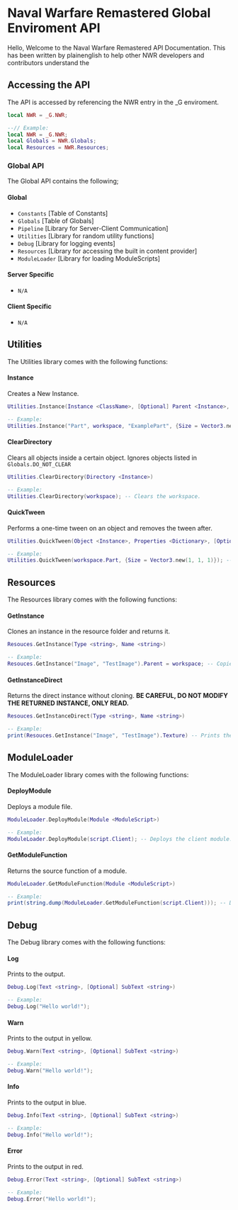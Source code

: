 # Naval Warfare Remastered Global Enviroment API
Hello, Welcome to the Naval Warfare Remastered API Documentation. This has been written by plainenglish to help other NWR developers and contributors understand the 

## Accessing the API
The API is accessed by referencing the NWR entry in the \_G enviroment.
```lua
local NWR = _G.NWR;

--// Example:
local NWR = _G.NWR;
local Globals = NWR.Globals;
local Resources = NWR.Resources;
```

### Global API
The Global API contains the following;

#### Global
- `Constants` [Table of Constants]
- `Globals` [Table of Globals]
- `Pipeline` [Library for Server-Client Communication]
- `Utilities` [Library for random utility functions]
- `Debug` [Library for logging events]
- `Resources` [Library for accessing the built in content provider]
- `ModuleLoader` [Library for loading ModuleScripts]

#### Server Specific
- `N/A`

#### Client Specific
- `N/A`

## Utilities
The Utilities library comes with the following functions:

#### Instance
Creates a New Instance.
```lua
Utilities.Instance(Instance <ClassName>, [Optional] Parent <Instance>, [Optional] Name <string>, [Optional] Properties <Dictionary>)

-- Example:
Utilities.Instance("Part", workspace, "ExamplePart", {Size = Vector3.new(5, 5, 5)}); -- Creates a part in workspace.
```

#### ClearDirectory
Clears all objects inside a certain object. Ignores objects listed in `Globals.DO_NOT_CLEAR`
```lua
Utilities.ClearDirectory(Directory <Instance>)

-- Example:
Utilities.ClearDirectory(workspace); -- Clears the workspace.
```

#### QuickTween
Performs a one-time tween on an object and removes the tween after.
```lua
Utilities.QuickTween(Object <Instance>, Properties <Dictionary>, [Optional] TweenSettings <TweenInfo>, [Optional] DestroyOnComplete <bool>, [Optional] OnFinish <function>)

-- Example:
Utilities.QuickTween(workspace.Part, {Size = Vector3.new(1, 1, 1)}); -- Fades a parts size to 1x1x1.
```

## Resources
The Resources library comes with the following functions:

#### GetInstance
Clones an instance in the resource folder and returns it.
```lua
Resouces.GetInstance(Type <string>, Name <string>)

-- Example:
Resouces.GetInstance("Image", "TestImage").Parent = workspace; -- Copies an image called TestImage and sends it to workspace.
```

#### GetInstanceDirect
Returns the direct instance without cloning. **BE CAREFUL, DO NOT MODIFY THE RETURNED INSTANCE, ONLY READ.**
```lua
Resouces.GetInstanceDirect(Type <string>, Name <string>)

-- Example:
print(Resouces.GetInstance("Image", "TestImage").Texture) -- Prints the texture of "TestImage".
```

## ModuleLoader
The ModuleLoader library comes with the following functions:

#### DeployModule
Deploys a module file.
```lua
ModuleLoader.DeployModule(Module <ModuleScript>)	

-- Example:
ModuleLoader.DeployModule(script.Client); -- Deploys the client module.
```

#### GetModuleFunction
Returns the source function of a module.
```lua
ModuleLoader.GetModuleFunction(Module <ModuleScript>)

-- Example:
print(string.dump(ModuleLoader.GetModuleFunction(script.Client))); -- Dumps the client module.
```

## Debug
The Debug library comes with the following functions:

#### Log
Prints to the output.
```lua
Debug.Log(Text <string>, [Optional] SubText <string>)

-- Example:
Debug.Log("Hello world!");
```

#### Warn
Prints to the output in yellow.
```lua
Debug.Warn(Text <string>, [Optional] SubText <string>)

-- Example:
Debug.Warn("Hello world!");
```

#### Info
Prints to the output in blue.
```lua
Debug.Info(Text <string>, [Optional] SubText <string>)

-- Example:
Debug.Info("Hello world!");
```

#### Error
Prints to the output in red.
```lua
Debug.Error(Text <string>, [Optional] SubText <string>)

-- Example:
Debug.Error("Hello world!");
```
